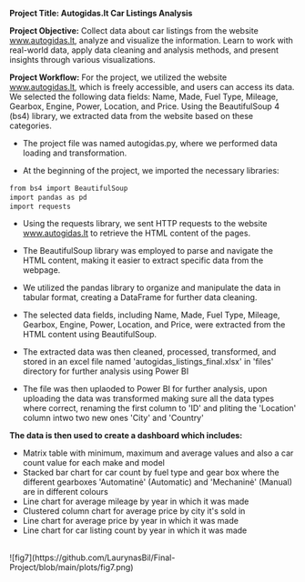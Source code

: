**Project Title: Autogidas.lt Car Listings Analysis**

**Project Objective:** Collect data about car listings from the website www.autogidas.lt, analyze and visualize the information. Learn to work with real-world data, apply data cleaning and analysis methods, and present insights through various visualizations.

**Project Workflow:**
For the project, we utilized the website www.autogidas.lt, which is freely accessible, and users can access its data. We selected the following data fields: Name, Made, Fuel Type, Mileage, Gearbox, Engine, Power, Location, and Price. Using the BeautifulSoup 4 (bs4) library, we extracted data from the website based on these categories.
- The project file was named autogidas.py, where we performed data loading and transformation.

- At the beginning of the project, we imported the necessary libraries:
 ```
 from bs4 import BeautifulSoup
 import pandas as pd
 import requests
 ```
- Using the requests library, we sent HTTP requests to the website www.autogidas.lt to retrieve the HTML content of the pages.

- The BeautifulSoup library was employed to parse and navigate the HTML content, making it easier to extract specific data from the webpage.

- We utilized the pandas library to organize and manipulate the data in tabular format, creating a DataFrame for further data cleaning.

- The selected data fields, including Name, Made, Fuel Type, Mileage, Gearbox, Engine, Power, Location, and Price, were extracted from the HTML content using BeautifulSoup.

- The extracted data was then cleaned, processed, transformed, and stored in an excel file named 'autogidas_listings_final.xlsx' in 'files' directory for further analysis using Power BI

- The file was then uplaoded to Power BI for further analysis, upon uploading the data was transformed making sure all the data types where correct, renaming the first column to 'ID' and pliting the 'Location' column intwo two new ones 'City' and 'Country'

**The data is then used to create a dashboard which includes:**
- Matrix table with minimum, maximum and average values and also a car count value for each make and model
- Stacked bar chart for car count by fuel type and gear box where the different gearboxes 'Automatinė' (Automatic) and 'Mechaninė' (Manual) are in different colours
- Line chart for average mileage by year in which it was made
- Clustered column chart for average price by city it's sold in
- Line chart for average price by year in which it was made
- Line chart for car listing count by year in which it was made
<br>
![fig7](https://github.com/LaurynasBil/Final-Project/blob/main/plots/fig7.png)



